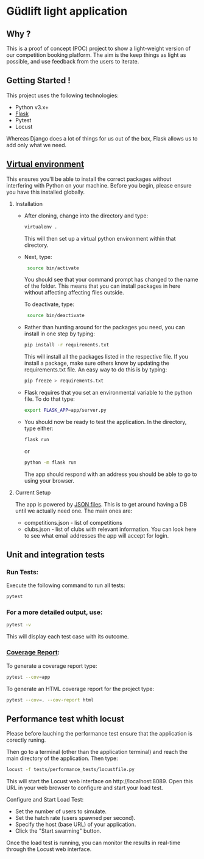 # Güdlift light application

## Why ?

 This is a proof of concept (POC) project to show a light-weight version of our competition booking platform. The aim is the keep things as light as possible, and use feedback from the users to iterate.

## Getting Started !

 This project uses the following technologies:

 * Python v3.x+
 * [Flask](https://flask.palletsprojects.com/en/1.1.x/)
 * Pytest
* Locust

 Whereas Django does a lot of things for us out of the box, Flask allows us to add only what we need. 
     
## [Virtual environment](https://virtualenv.pypa.io/en/stable/installation.html)

This ensures you'll be able to install the correct packages without interfering with Python on your machine.
Before you begin, please ensure you have this installed globally. 


1. Installation

    - After cloning, change into the directory and type:
      ```bash
      virtualenv .
      ```
      This will then set up a virtual python environment within that directory.
    - Next, type:
      ```bash
       source bin/activate
      ```
      You should see that your command prompt has changed to the name of the folder. This means that you can install packages in here without affecting affecting files outside.
      
      To deactivate, type:
      ```bash
       source bin/deactivate
      ```
    - Rather than hunting around for the packages you need, you can install in one step by typing:
      ```bash
      pip install -r requirements.txt
      ```
      This will install all the packages listed in the respective file. If you install a package, make sure others know by updating the requirements.txt file. An easy way to do this is by typing:
      ```bash
      pip freeze > requirements.txt
      ```
    - Flask requires that you set an environmental variable to the python file. To do that type:
      ```bash
      export FLASK_APP=app/server.py
      ```
    - You should now be ready to test the application. In the directory, type either:
      ```bash
      flask run
      ```
      or 
      ```bash
      python -m flask run
      ```
      The app should respond with an address you should be able to go to using your browser.


2. Current Setup

    The app is powered by [JSON files](https://www.tutorialspoint.com/json/json_quick_guide.htm). This is to get around having a DB until we actually need one. The main ones are:
     
    * competitions.json - list of competitions
    * clubs.json - list of clubs with relevant information. You can look here to see what email addresses the app will accept for login.

## Unit and integration tests

### Run Tests:

Execute the following command to run all tests:

```bash
pytest
```
### For a more detailed output, use:

```bash
pytest -v
```
This will display each test case with its outcome.

### [Coverage Report](https://coverage.readthedocs.io/en/coverage-5.1/):

To generate a coverage report type:
```bash
pytest --cov=app
```
To generate an HTML coverage report for the project type:
```bash
pytest --cov=. --cov-report html
```

## Performance test whith locust
Please before lauching the performance test ensure that the application is corectly runing.

Then go to a terminal (other than the application terminal) and reach the main directory of the application.
Then type:
```bash
locust -f tests/performance_tests/locustfile.py
```
This will start the Locust web interface on http://localhost:8089. Open this URL in your web browser to configure and start your load test.

Configure and Start Load Test:
- Set the number of users to simulate.
- Set the hatch rate (users spawned per second).
- Specify the host (base URL) of your application.
- Click the "Start swarming" button.

Once the load test is running, you can monitor the results in real-time through the Locust web interface.
